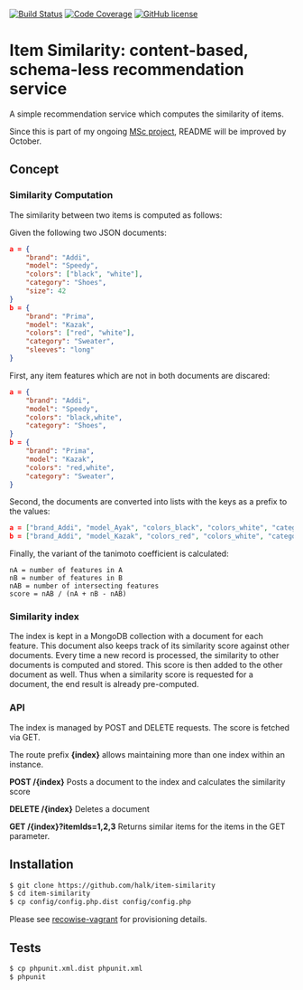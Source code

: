 [![Build Status](https://travis-ci.org/halk/item-similarity.svg?branch=master)](https://travis-ci.org/halk/item-similarity)
[![Code Coverage](https://scrutinizer-ci.com/g/halk/item-similarity/badges/coverage.png?b=master)](https://scrutinizer-ci.com/g/halk/item-similarity/?branch=master)
[![GitHub license](https://img.shields.io/github/license/mashape/apistatus.svg)](https://github.com/halk/item-similarity/blob/master/LICENSE)

# Item Similarity: content-based, schema-less recommendation service

A simple recommendation service which computes the similarity of items.

Since this is part of my ongoing [MSc project](https://github.com/halk/msc-project-report), README will be improved by October.

## Concept

### Similarity Computation

The similarity between two items is computed as follows:

Given the following two JSON documents:

```json
a = {
    "brand": "Addi",
    "model": "Speedy",
    "colors": ["black", "white"],
    "category": "Shoes",
    "size": 42
}
b = {
    "brand": "Prima",
    "model": "Kazak",
    "colors": ["red", "white"],
    "category": "Sweater",
    "sleeves": "long"
}
```

First, any item features which are not in both documents are discared:

```json
a = {
    "brand": "Addi",
    "model": "Speedy",
    "colors": "black,white",
    "category": "Shoes",
}
b = {
    "brand": "Prima",
    "model": "Kazak",
    "colors": "red,white",
    "category": "Sweater",
}
```

Second, the documents are converted into lists with the keys as a prefix to the values:

```json
a = ["brand_Addi", "model_Ayak", "colors_black", "colors_white", "category_Shoes"]
b = ["brand_Addi", "model_Kazak", "colors_red", "colors_white", "category_Sweater"]
```

Finally, the variant of the tanimoto coefficient is calculated:

```
nA = number of features in A
nB = number of features in B
nAB = number of intersecting features
score = nAB / (nA + nB - nAB)
```

### Similarity index

The index is kept in a MongoDB collection with a document for each feature. This
document also keeps track of its similarity score against other documents. Every time
a new record is processed, the similarity to other documents is computed and stored.
This score is then added to the other document as well. Thus when a similarity
score is requested for a document, the end result is already pre-computed.

### API

The index is managed by POST and DELETE requests. The score is fetched via GET.

The route prefix **{index}** allows maintaining more than one index within an instance.

**POST /{index}** Posts a document to the index and calculates the similarity score

**DELETE /{index}** Deletes a document

**GET /{index}?itemIds=1,2,3** Returns similar items for the items in the GET parameter.

## Installation

```bash
$ git clone https://github.com/halk/item-similarity
$ cd item-similarity
$ cp config/config.php.dist config/config.php
```

Please see [recowise-vagrant](https://github.com/halk/recowise-vagrant) for provisioning details.

## Tests

```bash
$ cp phpunit.xml.dist phpunit.xml
$ phpunit
```

